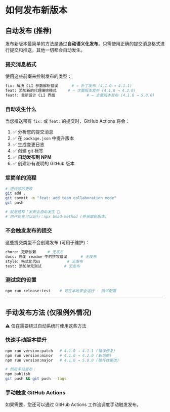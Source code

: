 # 如何发布新版本

## 自动发布 (推荐)

发布新版本最简单的方法是通过**自动语义化发布**。只需使用正确的提交消息格式进行提交和推送，其他一切都会自动发生。

### 提交消息格式

使用这些前缀来控制发布的类型：

```bash
fix: 解决 CLI 参数解析错误      # → 补丁发布 (4.1.0 → 4.1.1)
feat: 添加新的代理编排模式     # → 次要版本发布 (4.1.0 → 4.2.0)
feat!: 重新设计 CLI 界面              # → 主要版本发布 (4.1.0 → 5.0.0)
```

### 自动发生什么

当您推送带有 `fix:` 或 `feat:` 的提交时，GitHub Actions 将会：

1.  ✅ 分析您的提交消息
2.  ✅ 在 `package.json` 中提升版本
3.  ✅ 生成变更日志
4.  ✅ 创建 git 标签
5.  ✅ **自动发布到 NPM**
6.  ✅ 创建带有说明的 GitHub 版本

### 您简单的流程

```bash
# 进行您的更改
git add .
git commit -m "feat: add team collaboration mode"
git push

# 就是这样！发布会自动发生 🎉
# 用户现在可以运行：npx bmad-method (并获取新版本)
```

### 不会触发发布的提交

这些提交类型不会创建发布 (可用于维护)：

```bash
chore: 更新依赖     # 无发布
docs: 修复 readme 中的拼写错误      # 无发布
style: 格式化代码            # 无发布
test: 添加单元测试          # 无发布
```

### 测试您的设置

```bash
npm run release:test    # 可在本地安全运行 - 测试配置
```

---

## 手动发布方法 (仅限例外情况)

⚠️ 仅在需要绕过自动系统时使用这些方法

### 快速手动版本提升

```bash
npm run version:patch   # 4.1.0 → 4.1.1 (错误修复)
npm run version:minor   # 4.1.0 → 4.2.0 (新功能)
npm run version:major   # 4.1.0 → 5.0.0 (破坏性更改)

# 然后手动发布：
npm publish
git push && git push --tags
```

### 手动触发 GitHub Actions

如果需要，您还可以通过 GitHub Actions 工作流调度手动触发发布。